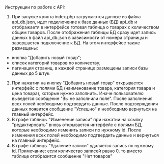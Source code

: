 Инструкции по работе с API:
1. При запуске крипта index.php загружаются данные из файла api_db.json, идет подключение к базе данных (БД) api_db и отображаетя в интерфейсе готовая таблица о товарах с количеством общим товаров.
После отображения таблицы БД сразу идет запись данных в файл api_db.json в зависимости от номера страницы и завершается подключение к БД.
На этом интерфейсе также размещены:
- кнопка "Добавить новый товар";
- список категорий товаров по количеству;
- пагинация страниц, в каждой странице размещены записи базы данных до 5 штук.
2. При нажатии на кнопку "Добавить новый товар" открывается интерфейс с полями БД (наименование товара, категория товара и цена товара), которые нужно заполнить. 
Иначе пользователю выведется сообщение "Вы не заполнили поле". После заполнения всех полей необходимо подтвердить данные.
После подтверждения данных появится сообщение "Успешно" и необходимо вернуться на главный интерфейс.
3. В графе таблицы "Изменение записи" при нажатии на ссылку "редактировать" вновь открывается интерфейс с полями БД, которые необходимо изменить записи по нужному id. 
После изменения всех полей необходимо подтвердить данные и вернуться на главный интерфейс.
4. В графе таблицы "Удаление записи" удаляется запись по нужному id.
Примечание: если количество записей равно 0, то вместо таблице отобразится сообщение "Нет товаров"
